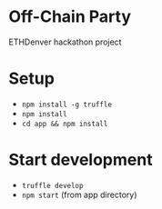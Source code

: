 # Off-Chain Party

ETHDenver hackathon project


# Setup
- `npm install -g truffle`
- `npm install`
- `cd app && npm install`

# Start development
- `truffle develop`
- `npm start` (from app directory)
